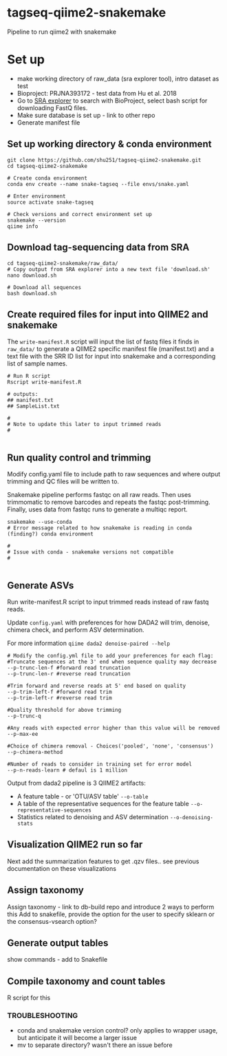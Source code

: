 # tagseq-qiime2-snakemake
Pipeline to run qiime2 with snakemake



# Set up

* make working directory of raw_data (sra explorer tool), intro dataset as test
* Bioproject: PRJNA393172 - test data from Hu et al. 2018
* Go to [SRA explorer](https://ewels.github.io/sra-explorer/) to search with BioProject, select bash script for downloading FastQ files.
* Make sure database is set up  - link to other repo
* Generate manifest file

## Set up working directory & conda environment
```
git clone https://github.com/shu251/tagseq-qiime2-snakemake.git
cd tagseq-qiime2-snakemake

# Create conda environment
conda env create --name snake-tagseq --file envs/snake.yaml 

# Enter environment
source activate snake-tagseq

# Check versions and correct environment set up
snakemake --version
qiime info
```

## Download tag-sequencing data from SRA

```
cd tagseq-qiime2-snakemake/raw_data/
# Copy output from SRA explorer into a new text file 'download.sh'
nano download.sh

# Download all sequences
bash download.sh
```

## Create required files for input into QIIME2 and snakemake
The ```write-manifest.R``` script will input the list of fastq files it finds in ```raw_data/``` to generate a QIIME2 specific manifest file (manifest.txt) and a text file with the SRR ID list for input into snakemake and a corresponding list of sample names.
```
# Run R script
Rscript write-manifest.R

# outputs:
## manifest.txt
## SampleList.txt

#
# Note to update this later to input trimmed reads
#


```


## Run quality control and trimming
Modify config.yaml file to include path to raw sequences and where output trimming and QC files will be written to.

Snakemake pipeline performs fastqc on all raw reads. Then uses trimmomatic to remove barcodes and repeats the fastqc post-trimming. Finally, uses data from fastqc runs to generate a multiqc report.


```
snakemake --use-conda
# Error message related to how snakemake is reading in conda (finding?) conda environment

#
# Issue with conda - snakemake versions not compatible
#


```


## Generate ASVs
Run write-manifest.R script to input trimmed reads instead of raw fastq reads.  

Update ```config.yaml``` with preferences for how DADA2 will trim, denoise, chimera check, and perform ASV determination.

For more information ```qiime dada2 denoise-paired --help```

```
# Modify the config.yml file to add your preferences for each flag:
#Truncate sequences at the 3' end when sequence quality may decrease
--p-trunc-len-f #forward read truncation
--p-trunc-len-r #reverse read truncation

#Trim forward and reverse reads at 5' end based on quality
--p-trim-left-f #forward read trim
--p-trim-left-r #reverse read trim

#Quality threshold for above trimming
--p-trunc-q

#Any reads with expected error higher than this value will be removed
--p-max-ee

#Choice of chimera removal - Choices('pooled', 'none', 'consensus')
--p-chimera-method

#Number of reads to consider in training set for error model
--p-n-reads-learn # defaul is 1 million
```

Output from dada2 pipeline is 3 QIIME2 artifacts:
* A feature table - or 'OTU/ASV table' ```--o-table```
* A table of the representative sequences for the feature table ```--o-representative-sequences```
* Statistics related to denoising and ASV determination ```--o-denoising-stats```


## Visualization QIIME2 run so far
Next add the summarization features to get .qzv files.. see previous documentation on these visualizations

## Assign taxonomy
Assign taxonomy - link to db-build repo and introduce 2 ways to perform this
  Add to snakefile, provide the option for the user to specify sklearn or the consensus-vsearch option?


## Generate output tables
show commands - add to Snakefile

## Compile taxonomy and count tables
R script for this



### TROUBLESHOOTING
* conda and snakemake version control? only applies to wrapper usage, but anticipate it will become a larger issue
* mv to separate directory? wasn't there an issue before
